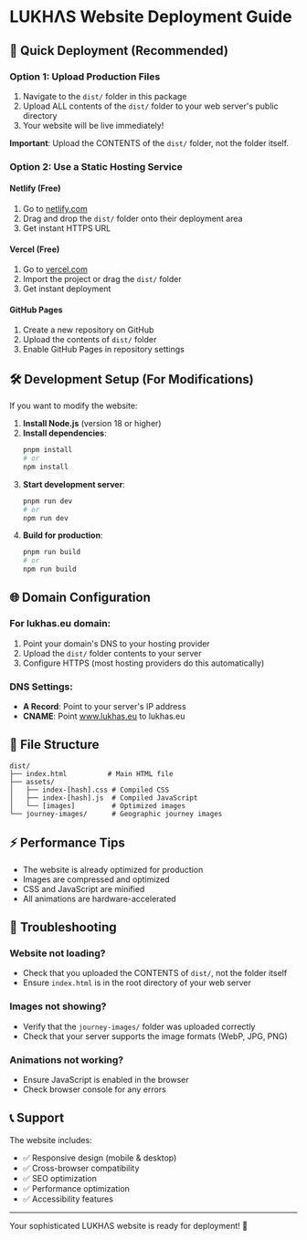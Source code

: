 # LUKHΛS Website Deployment Guide

## 🚀 Quick Deployment (Recommended)

### Option 1: Upload Production Files
1. Navigate to the `dist/` folder in this package
2. Upload ALL contents of the `dist/` folder to your web server's public directory
3. Your website will be live immediately!

**Important**: Upload the CONTENTS of the `dist/` folder, not the folder itself.

### Option 2: Use a Static Hosting Service

#### Netlify (Free)
1. Go to [netlify.com](https://netlify.com)
2. Drag and drop the `dist/` folder onto their deployment area
3. Get instant HTTPS URL

#### Vercel (Free)
1. Go to [vercel.com](https://vercel.com)
2. Import the project or drag the `dist/` folder
3. Get instant deployment

#### GitHub Pages
1. Create a new repository on GitHub
2. Upload the contents of `dist/` folder
3. Enable GitHub Pages in repository settings

## 🛠 Development Setup (For Modifications)

If you want to modify the website:

1. **Install Node.js** (version 18 or higher)
2. **Install dependencies**:
   ```bash
   pnpm install
   # or
   npm install
   ```
3. **Start development server**:
   ```bash
   pnpm run dev
   # or
   npm run dev
   ```
4. **Build for production**:
   ```bash
   pnpm run build
   # or
   npm run build
   ```

## 🌐 Domain Configuration

### For lukhas.eu domain:
1. Point your domain's DNS to your hosting provider
2. Upload the `dist/` folder contents to your server
3. Configure HTTPS (most hosting providers do this automatically)

### DNS Settings:
- **A Record**: Point to your server's IP address
- **CNAME**: Point www.lukhas.eu to lukhas.eu

## 📁 File Structure

```
dist/
├── index.html          # Main HTML file
├── assets/
│   ├── index-[hash].css # Compiled CSS
│   ├── index-[hash].js  # Compiled JavaScript
│   └── [images]         # Optimized images
└── journey-images/      # Geographic journey images
```

## ⚡ Performance Tips

- The website is already optimized for production
- Images are compressed and optimized
- CSS and JavaScript are minified
- All animations are hardware-accelerated

## 🔧 Troubleshooting

### Website not loading?
- Check that you uploaded the CONTENTS of `dist/`, not the folder itself
- Ensure `index.html` is in the root directory of your web server

### Images not showing?
- Verify that the `journey-images/` folder was uploaded correctly
- Check that your server supports the image formats (WebP, JPG, PNG)

### Animations not working?
- Ensure JavaScript is enabled in the browser
- Check browser console for any errors

## 📞 Support

The website includes:
- ✅ Responsive design (mobile & desktop)
- ✅ Cross-browser compatibility
- ✅ SEO optimization
- ✅ Performance optimization
- ✅ Accessibility features

---

Your sophisticated LUKHΛS website is ready for deployment! 🎉

